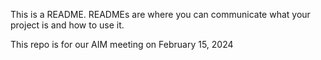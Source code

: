 This is a README. READMEs are where you can communicate what your project is and how to use it.

This repo is for our AIM meeting on February 15, 2024
